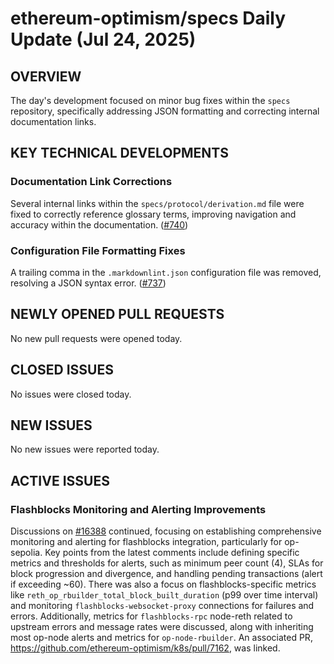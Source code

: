 # ethereum-optimism/specs Daily Update (Jul 24, 2025)
## OVERVIEW 
The day's development focused on minor bug fixes within the `specs` repository, specifically addressing JSON formatting and correcting internal documentation links.

## KEY TECHNICAL DEVELOPMENTS

### Documentation Link Corrections
Several internal links within the `specs/protocol/derivation.md` file were fixed to correctly reference glossary terms, improving navigation and accuracy within the documentation. ([#740](https://github.com/ethereum-optimism/specs/pull/740))

### Configuration File Formatting Fixes
A trailing comma in the `.markdownlint.json` configuration file was removed, resolving a JSON syntax error. ([#737](https://github.com/ethereum-optimism/specs/pull/737))

## NEWLY OPENED PULL REQUESTS
No new pull requests were opened today.

## CLOSED ISSUES
No issues were closed today.

## NEW ISSUES
No new issues were reported today.

## ACTIVE ISSUES

### Flashblocks Monitoring and Alerting Improvements
Discussions on [#16388](https://github.com/ethereum-optimism/specs/issues/16388) continued, focusing on establishing comprehensive monitoring and alerting for flashblocks integration, particularly for op-sepolia. Key points from the latest comments include defining specific metrics and thresholds for alerts, such as minimum peer count (4), SLAs for block progression and divergence, and handling pending transactions (alert if exceeding ~60). There was also a focus on flashblocks-specific metrics like `reth_op_rbuilder_total_block_built_duration` (p99 over time interval) and monitoring `flashblocks-websocket-proxy` connections for failures and errors. Additionally, metrics for `flashblocks-rpc` node-reth related to upstream errors and message rates were discussed, along with inheriting most op-node alerts and metrics for `op-node-rbuilder`. An associated PR, https://github.com/ethereum-optimism/k8s/pull/7162, was linked.
